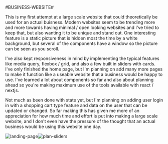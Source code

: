 #BUSINESS-WEBSITE#

This is my first attempt at a large scale website that could theoretically be used for an actual buisness. Modern websites seem to be trending more and more towards having minimal / open looking websites and I've tried to keep that, but also wanting it to be unique and stand out. One interesting feature is a static picture that is hidden most the time by a white background, but several of the components have a window so the picture can be seen as you scroll.

I've also kept responsiveness in mind by implementing the typical features like media query, flexbox / grid, and also a few built in sliders with cards. I've only finished the home page, but I'm planning on add many more pages to make it function like a useable website that a business would be happy to use. I've learned a lot about components so far and also about planning ahead so you're making maximum use of the tools available with react / nextjs.

Not much as been done with state yet, but I'm planning on adding user login in with a shopping cart type feature and data on the user that can be updated or changed. So far making this has given me more of an appreciation for how much time and effort is put into making a large scale website, and I don't even have the pressure of the thought that an actual business would be using this website one day.

![landing-page](https://user-images.githubusercontent.com/61264144/212809066-686ed6e0-9fa4-44ff-8742-0346a4b76e85.png)![plan-sliders](https://user-images.githubusercontent.com/61264144/212809073-f898f935-c1ca-4dc6-9180-2787cb45b9fb.png)
